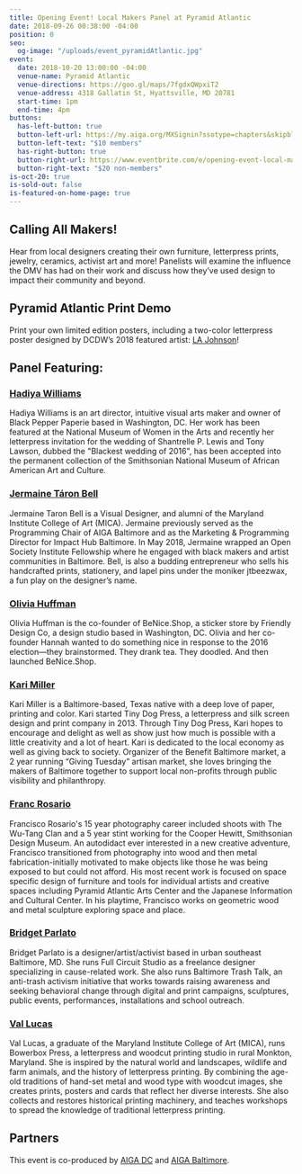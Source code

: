 ```yaml
---
title: Opening Event! Local Makers Panel at Pyramid Atlantic
date: 2018-09-26 00:38:00 -04:00
position: 0
seo:
  og-image: "/uploads/event_pyramidAtlantic.jpg"
event:
  date: 2018-10-20 13:00:00 -04:00
  venue-name: Pyramid Atlantic
  venue-directions: https://goo.gl/maps/7fgdxQWpxiT2
  venue-address: 4318 Gallatin St, Hyattsville, MD 20781
  start-time: 1pm
  end-time: 4pm
buttons:
  has-left-button: true
  button-left-url: https://my.aiga.org/MXSignin?ssotype=chapters&skipblacklist&returnurl=https%3A%2F%2Fdc.aiga.org%2Fevent%2Fopening-event-local-makers-panel-at-pyramid-atlantic%2F%3Fredirect_source%3Deventbrite_register
  button-left-text: "$10 members"
  has-right-button: true
  button-right-url: https://www.eventbrite.com/e/opening-event-local-makers-panel-at-pyramid-atlantic-tickets-50828093195
  button-right-text: "$20 non-members"
is-oct-20: true
is-sold-out: false
is-featured-on-home-page: true
---
```


## Calling All Makers!
Hear from local designers creating their own furniture, letterpress prints, jewelry, ceramics, activist art and more! Panelists will examine the influence the DMV has had on their work and discuss how they’ve used design to impact their community and beyond.
 
## Pyramid Atlantic Print Demo
Print your own limited edition posters, including a two-color letterpress poster designed by DCDW’s 2018 featured artist: [LA Johnson](http://www.thelajohnson.com/)!
 
## Panel Featuring:

### [Hadiya Williams](https://www.instagram.com/hadiyawilliams/)
Hadiya Williams is an art director, intuitive visual arts maker and owner of Black Pepper Paperie based in Washington, DC. Her work has been featured at the National Museum of Women in the Arts and recently her letterpress invitation for the wedding of Shantrelle P. Lewis and Tony Lawson, dubbed the "Blackest wedding of 2016", has been accepted into the permanent collection of the Smithsonian National Museum of African American Art and Culture.
 
### [Jermaine Táron Bell](https://www.jermainetbell.com/jtbeezwaxshop/)
Jermaine Taron Bell is a Visual Designer, and alumni of the Maryland Institute College of Art (MICA). Jermaine previously served as the Programming Chair of AIGA Baltimore and as the Marketing & Programming Director for Impact Hub Baltimore. In May 2018, Jermaine wrapped an Open Society Institute Fellowship where he engaged with black makers and artist communities in Baltimore. Bell, is also a budding entrepreneur who sells his handcrafted prints, stationery, and lapel pins under the moniker jtbeezwax, a fun play on the designer’s name.
 
### [Olivia Huffman](https://www.benice.shop/)
Olivia Huffman is the co-founder of BeNice.Shop, a sticker store by Friendly Design Co, a design studio based in Washington, DC. Olivia and her co-founder Hannah wanted to do something nice in response to the 2016 election—they brainstormed. They drank tea. They doodled. And then launched BeNice.Shop.
 
### [Kari Miller](http://tinydogpress.com/)
Kari Miller is a Baltimore-based, Texas native with a deep love of paper, printing and color. Kari started Tiny Dog Press, a letterpress and silk screen design and print company in 2013. Through Tiny Dog Press, Kari hopes to encourage and delight as well as show just how much is possible with a little creativity and a lot of heart. Kari is dedicated to the local economy as well as giving back to society. Organizer of the Benefit Baltimore market, a 2 year running “Giving Tuesday” artisan market, she loves bringing the makers of Baltimore together to support local non-profits through public visibility and philanthropy.
 
### [Franc Rosario](http://francrosario.com/)
Francisco Rosario's 15 year photography career included shoots with The Wu-Tang Clan and a 5 year stint working for the Cooper Hewitt, Smithsonian Design Museum. An autodidact ever interested in a new creative adventure, Francisco transitioned from photography into wood and then metal fabrication-initially motivated to make objects like those he was being exposed to but could not afford. His most recent work is focused on space specific design of furniture and tools for individual artists and creative spaces including Pyramid Atlantic Arts Center and the Japanese Information and Cultural Center. In his playtime, Francisco works on geometric wood and metal sculpture exploring space and place.
 
### [Bridget Parlato](http://www.fullcircuitstudio.com/?page_id=1483)
Bridget Parlato is a designer/artist/activist based in urban southeast Baltimore, MD. She runs Full Circuit Studio as a freelance designer specializing in cause-related work. She also runs Baltimore Trash Talk, an anti-trash activism initiative that works towards raising awareness and seeking behavioral change through digital and print campaigns, sculptures, public events, performances, installations and school outreach.
 
### [Val Lucas](https://shop.bowerbox.com/)
Val Lucas, a graduate of the Maryland Institute College of Art (MICA), runs Bowerbox Press, a letterpress and woodcut printing studio in rural Monkton, Maryland. She is inspired by the natural world and landscapes, wildlife and farm animals, and the history of letterpress printing. By combining the age-old traditions of hand-set metal and wood type with woodcut images, she creates prints, posters and cards that reflect her diverse interests. She also collects and restores historical printing machinery, and teaches workshops to spread the knowledge of traditional letterpress printing.

## Partners
This event is co-produced by [AIGA DC](https://dc.aiga.org/) and [AIGA Baltimore](https://baltimore.aiga.org/). 

